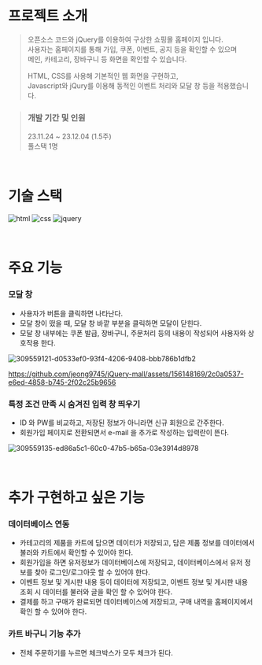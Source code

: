 # 프로젝트 소개


> 오픈소스 코드와 jQuery를 이용하여 구상한 쇼핑몰 홈페이지 입니다.  \
> 사용자는 홈페이지를 통해 가입, 쿠폰, 이벤트, 공지 등을 확인할 수 있으며 \
> 메인, 카테고리, 장바구니 등 화면을 확인할 수 있습니다. 
> 
> HTML, CSS를 사용해 기본적인 웹 화면을 구현하고, \
> Javascript와 jQury를 이용해 동적인 이벤트 처리와 모달 창 등을 적용했습니다.

> ### 개발 기간 및 인원
> 23.11.24 ~ 23.12.04 (1.5주) \
> 풀스택 1명

<br/>

# 기술 스택
![html](https://img.shields.io/badge/HTML-239120?style=for-the-badge&logo=html5&logoColor=white)
![css](https://img.shields.io/badge/CSS-239120?&style=for-the-badge&logo=css3&logoColor=white)
![jquery](https://img.shields.io/badge/jQuery-0769AD?style=for-the-badge&logo=jquery&logoColor=white)

<br/>

# 주요 기능

### 모달 창
- 사용자가 버튼을 클릭하면 나타난다.
- 모달 창이 떴을 때, 모달 창 바깥 부분을 클릭하면 모달이 닫힌다.
- 모달 창 내부에는 쿠폰 발급, 장바구니, 주문처리 등의 내용이 작성되어 사용자와 상호작용 한다.

![309559121-d0533ef0-93f4-4206-9408-bbb786b1dfb2](https://github.com/jeong9745/jQuery-mall/assets/156148169/c0427fb6-1935-43f9-a536-f85482e78ffc)

https://github.com/jeong9745/jQuery-mall/assets/156148169/2c0a0537-e6ed-4858-b745-2f02c25b9656

### 특정 조건 만족 시 숨겨진 입력 창 띄우기
- ID 와 PW를 비교하고, 저장된 정보가 아니라면 신규 회원으로 간주한다.
- 회원가입 페이지로 전환되면서 e-mail 을 추가로 작성하는 입력란이 뜬다. 

![309559135-ed86a5c1-60c0-47b5-b65a-03e3914d8978](https://github.com/jeong9745/jQuery-mall/assets/156148169/763abb5b-2caa-43b7-8451-b78332eea162)

<br/>

# 추가 구현하고 싶은 기능

### 데이터베이스 연동
- 카테고리의 제품을 카트에 담으면 데이터가 저장되고, 담은 제품 정보를 데이터에서 불러와 카트에서 확인할 수 있어야 한다.
- 회원가입을 하면 유저정보가 데이터베이스에 저장되고, 데이터베이스에서 유저 정보를 찾아 로그인/로그아웃 할 수 있어야 한다. 
- 이벤트 정보 및 게시판 내용 등이 데이터에 저장되고, 이벤트 정보 및 게시판 내용 조회 시 데이터를 불러와 글을 확인 할 수 있어야 한다.
- 결제를 하고 구매가 완료되면 데이터베이스에 저장되고, 구매 내역을 홈페이지에서 확인 할 수 있어야 한다. 

### 카트 바구니 기능 추가
- 전체 주문하기를 누르면 체크박스가 모두 체크가 된다.
